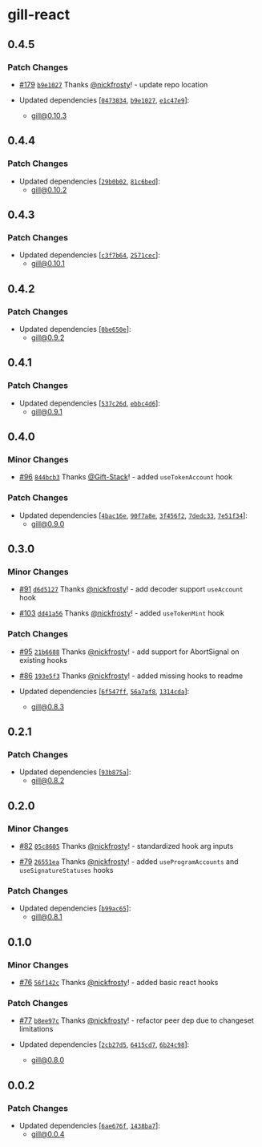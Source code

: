 # gill-react

## 0.4.5

### Patch Changes

- [#179](https://github.com/DecalLabs/gill/pull/179)
  [`b9e1027`](https://github.com/DecalLabs/gill/commit/b9e102793b30b0bf8a5c8e512ecc20f04a1e6ddc) Thanks
  [@nickfrosty](https://github.com/nickfrosty)! - update repo location

- Updated dependencies [[`0473034`](https://github.com/DecalLabs/gill/commit/0473034aaac424195b120e939d6501bfd6a24a9d),
  [`b9e1027`](https://github.com/DecalLabs/gill/commit/b9e102793b30b0bf8a5c8e512ecc20f04a1e6ddc),
  [`e1c47e9`](https://github.com/DecalLabs/gill/commit/e1c47e9a84340bed35d5b33298c600a3b23628ff)]:
  - gill@0.10.3

## 0.4.4

### Patch Changes

- Updated dependencies [[`29b0b02`](https://github.com/DecalLabs/gill/commit/29b0b0260b03ad2434a2e838204d248061e0fdfa),
  [`81c6bed`](https://github.com/DecalLabs/gill/commit/81c6beddc314a98b75180e5241c7808da16c4f42)]:
  - gill@0.10.2

## 0.4.3

### Patch Changes

- Updated dependencies [[`c3f7b64`](https://github.com/DecalLabs/gill/commit/c3f7b64ce7e2c2ed045ede39885e36c054fa1403),
  [`2571cec`](https://github.com/DecalLabs/gill/commit/2571ceca9efab70fbe8b7e451a3be35db106dfd6)]:
  - gill@0.10.1

## 0.4.2

### Patch Changes

- Updated dependencies [[`0be650e`](https://github.com/DecalLabs/gill/commit/0be650e92c1f8de1011e6fdbde0a66aaf07cc120)]:
  - gill@0.9.2

## 0.4.1

### Patch Changes

- Updated dependencies [[`537c26d`](https://github.com/DecalLabs/gill/commit/537c26daa62519f9061891103862e902e1605a25),
  [`ebbc4d6`](https://github.com/DecalLabs/gill/commit/ebbc4d6f5b8e616d600fd3542226a201a5d5df40)]:
  - gill@0.9.1

## 0.4.0

### Minor Changes

- [#96](https://github.com/DecalLabs/gill/pull/96)
  [`844bcb3`](https://github.com/DecalLabs/gill/commit/844bcb3e71937c9f4af8c93b2058d0d03f793a75) Thanks
  [@Gift-Stack](https://github.com/Gift-Stack)! - added `useTokenAccount` hook

### Patch Changes

- Updated dependencies [[`4bac16e`](https://github.com/DecalLabs/gill/commit/4bac16ef9d11a11ca59bf2ffa99d23ad77e8bd21),
  [`90f7a8e`](https://github.com/DecalLabs/gill/commit/90f7a8eeb9fbce3b4dd815912438075e3c6852ac),
  [`3f456f2`](https://github.com/DecalLabs/gill/commit/3f456f297f4a656edc6d47c2bbcaf3350fb0cdf9),
  [`7dedc33`](https://github.com/DecalLabs/gill/commit/7dedc33397a0346a8a56344d77a719e7238ef930),
  [`7e51f34`](https://github.com/DecalLabs/gill/commit/7e51f34002e5ac5e54bf54f2a86d4c8a0149392d)]:
  - gill@0.9.0

## 0.3.0

### Minor Changes

- [#91](https://github.com/DecalLabs/gill/pull/91)
  [`d6d5127`](https://github.com/DecalLabs/gill/commit/d6d51274e0bd978433d39ba999ff7f6cdc15bfdb) Thanks
  [@nickfrosty](https://github.com/nickfrosty)! - add decoder support `useAccount` hook

- [#103](https://github.com/DecalLabs/gill/pull/103)
  [`dd41a56`](https://github.com/DecalLabs/gill/commit/dd41a569212f2438b174256d98bb3270fa07410d) Thanks
  [@nickfrosty](https://github.com/nickfrosty)! - added `useTokenMint` hook

### Patch Changes

- [#95](https://github.com/DecalLabs/gill/pull/95)
  [`21b6688`](https://github.com/DecalLabs/gill/commit/21b6688db106d6eaf959566308824307d04a271a) Thanks
  [@nickfrosty](https://github.com/nickfrosty)! - add support for AbortSignal on existing hooks

- [#86](https://github.com/DecalLabs/gill/pull/86)
  [`193e5f3`](https://github.com/DecalLabs/gill/commit/193e5f3df84c584ff2ebbec9d41eb4c84e903d70) Thanks
  [@nickfrosty](https://github.com/nickfrosty)! - added missing hooks to readme

- Updated dependencies [[`6f547ff`](https://github.com/DecalLabs/gill/commit/6f547fff0731bd7530b1266f8a5c15eac2e80d32),
  [`56a7af8`](https://github.com/DecalLabs/gill/commit/56a7af87878b914275f5189d99ea7c2674f45c0c),
  [`1314cda`](https://github.com/DecalLabs/gill/commit/1314cda705d9734d4cdf1a42c985f25ae3737a92)]:
  - gill@0.8.3

## 0.2.1

### Patch Changes

- Updated dependencies [[`93b875a`](https://github.com/DecalLabs/gill/commit/93b875a088a4830ef39e8084d3d5e6038c8a96cc)]:
  - gill@0.8.2

## 0.2.0

### Minor Changes

- [#82](https://github.com/DecalLabs/gill/pull/82)
  [`05c8605`](https://github.com/DecalLabs/gill/commit/05c8605ff00d65ba04b0b6e218d540da2a164232) Thanks
  [@nickfrosty](https://github.com/nickfrosty)! - standardized hook arg inputs

- [#79](https://github.com/DecalLabs/gill/pull/79)
  [`26551ea`](https://github.com/DecalLabs/gill/commit/26551ea988eb1db8490cd0bb1003e1805c75e327) Thanks
  [@nickfrosty](https://github.com/nickfrosty)! - added `useProgramAccounts` and `useSignatureStatuses` hooks

### Patch Changes

- Updated dependencies [[`b99ac65`](https://github.com/DecalLabs/gill/commit/b99ac65a6de6d379e5f0f65b80c1f2a1a492d061)]:
  - gill@0.8.1

## 0.1.0

### Minor Changes

- [#76](https://github.com/DecalLabs/gill/pull/76)
  [`56f142c`](https://github.com/DecalLabs/gill/commit/56f142c537e30d5f74c337e600c2216be5dd525a) Thanks
  [@nickfrosty](https://github.com/nickfrosty)! - added basic react hooks

### Patch Changes

- [#77](https://github.com/DecalLabs/gill/pull/77)
  [`b8ee97c`](https://github.com/DecalLabs/gill/commit/b8ee97ccdd38a2d0d0bc2284cf9ecfad3e717ad1) Thanks
  [@nickfrosty](https://github.com/nickfrosty)! - refactor peer dep due to changeset limitations

- Updated dependencies [[`2cb27d5`](https://github.com/DecalLabs/gill/commit/2cb27d5b2450002038bf6501015c259eb4c43ee6),
  [`6415cd7`](https://github.com/DecalLabs/gill/commit/6415cd774ea333135756863a227613d8d075fa8a),
  [`6b24c98`](https://github.com/DecalLabs/gill/commit/6b24c982a7cd00b71be82ef65753d0cce074b868)]:
  - gill@0.8.0

## 0.0.2

### Patch Changes

- Updated dependencies [[`6ae676f`](https://github.com/DecalLabs/gill/commit/6ae676f0f06c0ab07af8b2d03fd2e0f3fb051916),
  [`1438ba7`](https://github.com/DecalLabs/gill/commit/1438ba7fbf1a572d7c8c7936b70ba85e775d2cf0)]:
  - gill@0.0.4
